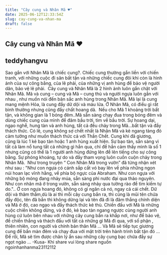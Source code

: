 ```yaml
---
title: "Cây cung và Nhân Mã ♥"
date: 2025-06-12T12:33:54Z
slug: cay-cung-va-nhan-ma
draft: false
---
```


## Cây cung và Nhân Mã ♥

## teddyhangvu

Sao gắn với Nhân Mã là chiếc cung?. Chiếc cung thường gắn liền với chiến tranh, với những cuộc đi săn bất tận và những chiếc cung đôi khi còn là hình ảnh của sự công bằng, của lẽ phải, của những vị anh hùng để bảo vệ người dân, bảo vệ lẽ phải. ​ 
Cây cung và Nhân Mã là 2 hình ảnh luôn gắn chặt với Nhân Mã. Mã và cung – cung và Mã – cung thủ và người ngựa luôn gắn với nhau , như muốn nói đến bản sắc anh hùng trong Nhân Mã. Mã lại là cung mang mệnh Hỏa, là​ cung đầy dữ dội và máu lửa. Ở Nhân Mã, có điều gì rất bình thường nhưng cũng đầy chất hoang dã. ​ ​Nếu cho Mã 1 khoảng trời bất tận, và không gian là 1 bóng đêm..Mã sẵn sàng chạy đua trong bóng đêm và dùng chiếc cung của mình để đâm bầu trời, tìm về bầu trời. Sự hoang dại, ngạo nghễ, hung tàn và anh hùng, tất cả đều chảy trong Mã…bất tận và đầy thách thức. Có lẽ, cung không sợ chết nhất là Nhân Mã và kẻ ngang tàng đó cảm tưởng như muốn thách thức cả với Thần Chết.​ ​Cung khi đã giương, cũng là lúc 1 kẻ bạo tàn hoặc 1 anh hùng xuất hiện. Sự bạo tàn, sẵn sàng vì tất cả làm nổ tung tất cả những gì hắn qua, chỉ để hắn cảm thấy mình là số 1 nhưng cũng có thể là 1 người anh hùng đứng lên để lên tiếng cho sự công bằng. Sự phóng khoáng, tự do và đầy tham vọng luôn cuồn cuộn chảy trong Nhân Mã. ​ ​Như trong truyện “ Con Nhân Mã trong vườn” đã từng nhận xét như sau : "Như con ngựa có cánh sắp cất vó bay lên về phía những ngọn núi hoan lạc vĩnh hằng, về phía bộ ngực của Abraham. Như con ngựa với những bộ móng đang nhảy múa, sẵn sàng phi nước đại qua thảo nguyên. Như con nhân mã ở trong vườn, sẵn sàng nhảy qua tường rào để tìm kiếm tự do."..​ ​Ở con ngựa hoang đó, không có gì ngăn cả nó, ngay cả cái chết. Dữ dội và thăm thẳm,dù là ai thì mỗi cây cung bắn ra, thì cũng là mũi tên chứa đầy độc, tên đã bắn thì không dừng lại và tên đã đi là đâm thẳng chính diện và Mã ở đó, cao ngạo và đầy thách thức kẻ thù. Chiến đấu với Mã là những cuộc chiến không dừng, và ở đó, kẻ bạo tàn ngang ngược cùng người anh hùng cứ luôn bên nhau với những cây cung bắn ra khắp nơi, như để bảo vệ, để chiến thắng và thách đấu với tất cả những gì Mã đi qua, với số phận , thiên nhiên, con người và chính bản thân Mã …​ ​Và Mã sẽ tiếp tục giương cung để bắn màn đêm và chạy đua với mặt trời trên hành trình bất tận đó …Để rồi, Mã sẽ tìm được chân lý ẩn sau những cây cung bạc chứa đầy sự ngọt ngào …​ ​-Kusa- Khi share vui lòng share nguồn  ​ngoinhanhanma23112112​